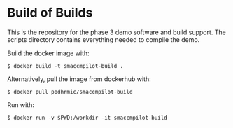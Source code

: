 Build of Builds
===============

This is the repository for the phase 3 demo software and build support. The scripts directory contains everything needed to compile the demo.

Build the docker image with:
```
$ docker build -t smaccmpilot-build .
```

Alternatively, pull the image from dockerhub with:
```
$ docker pull podhrmic/smaccmpilot-build
```

Run with:
```
$ docker run -v $PWD:/workdir -it smaccmpilot-build
```
